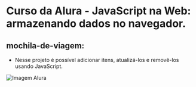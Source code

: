 # Curso da Alura - JavaScript na Web: armazenando dados no navegador.

## mochila-de-viagem:


  - Nesse projeto é possível adicionar itens, atualizá-los e removê-los usando JavaScript.
  
![Imagem Alura](https://user-images.githubusercontent.com/65731134/224521231-442be5ba-0545-4e78-a9b7-3acc8e624d3a.png)

